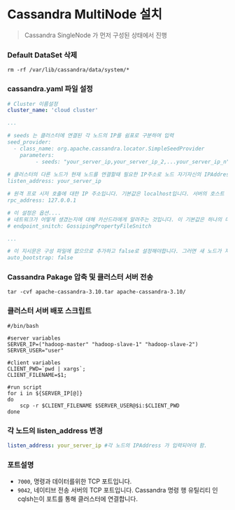 # Cassandra MultiNode 설치

> Cassandra SingleNode 가 먼저 구성된 상태에서 진행



### Default DataSet 삭제

```shell
rm -rf /var/lib/cassandra/data/system/*
```



### cassandra.yaml 파일 설정

```yaml
# Cluster 이름설정
cluster_name: 'cloud cluster'

...

# seeds 는 클러스터에 연결된 각 노드의 IP를 쉼표로 구분하여 입력
seed_provider:
  - class_name: org.apache.cassandra.locator.SimpleSeedProvider
    parameters:
         - seeds: "your_server_ip,your_server_ip_2,...your_server_ip_n"
         
# 클러스터의 다른 노드가 현재 노드를 연결할때 필요한 IP주소로 노드 자기자신의 IPAddress 가 입력되어야 함.
listen_address: your_server_ip

# 원격 프로 시저 호출에 대한 IP 주소입니다. 기본값은 localhost입니다. 서버의 호스트 이름이 올바르게 구성되어 있으면 그대로 두십시오. 그렇지 않으면 서버의 IP 주소 또는 루프백 주소로 변경하십시오.
rpc_address: 127.0.0.1

# 이 설정은 옵션....
# 네트워크가 어떻게 생겼는지에 대해 카산드라에게 알려주는 것입니다. 이 기본값은 하나의 데이터 센터에있는 네트워크에 사용되는 SimpleSnitch입니다.
# endpoint_snitch: GossipingPropertyFileSnitch

...

# 이 지시문은 구성 파일에 없으므로 추가하고 false로 설정해야합니다. 그러면 새 노드가 자동으로 올바른 데이터를 사용하게됩니다. 기존 클러스터에 노드를 추가하는 경우 선택 사항이지만 새 클러스터를 초기화 할 때, 즉 데이터가없는 클러스터가 필요한 경우 필요합니다.
auto_bootstrap: false


```



###  Cassandra Pakage 압축 및 클러스터 서버 전송

```shell
tar -cvf apache-cassandra-3.10.tar apache-cassandra-3.10/
```

### 클러스터 서버 배포 스크립트

```shell
#/bin/bash

#server variables
SERVER_IP=("hadoop-master" "hadoop-slave-1" "hadoop-slave-2")
SERVER_USER="user"

#client variables
CLIENT_PWD=`pwd | xargs`;
CLIENT_FILENAME=$1;

#run script
for i in ${SERVER_IP[@]}
do
	scp -r $CLIENT_FILENAME $SERVER_USER@$i:$CLIENT_PWD
done
```

### 각 노드의 listen_address 변경

```yaml
listen_address: your_server_ip #각 노드의 IPAddress 가 입력되어야 함.
```



### 포트설명

* `7000`, 명령과 데이터를위한 TCP 포트입니다.
* `9042`, 네이티브 전송 서버의 TCP 포트입니다. Cassandra 명령 행 유틸리티 인 cqlsh는이 포트를 통해 클러스터에 연결합니다.

